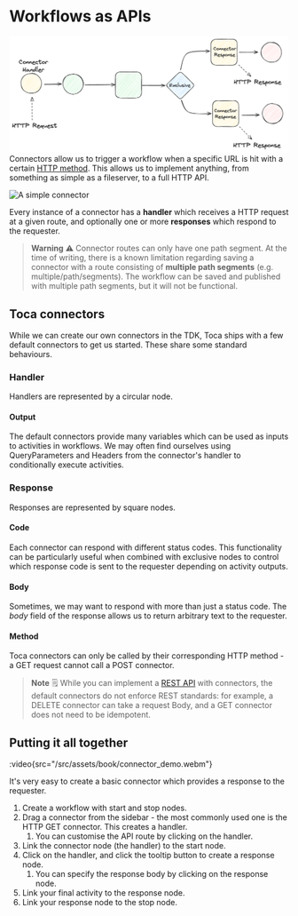 # Workflows as APIs

![A simple connector](/src/assets/book/connector_overview.png)
Connectors allow us to trigger a workflow when a specific URL is hit with a certain [HTTP method](https://developer.mozilla.org/en-US/docs/Web/HTTP/Reference/Methods). This allows us to implement anything, from something as simple as a fileserver, to a full HTTP API.

![A simple connector](simple-connector.gif)

Every instance of a connector has a **handler** which receives a HTTP request at a given route, and optionally one or more **responses** which respond to the requester.

> **Warning** ⚠️
> Connector routes can only have one path segment. At the time of writing, there is a known limitation regarding saving a connector with a route consisting of **multiple path segments** (e.g. multiple/path/segments). The workflow can be saved and published with multiple path segments, but it will not be functional.

## Toca connectors

While we can create our own connectors in the TDK, Toca ships with a few default connectors to get us started. These share some standard behaviours.

### Handler

Handlers are represented by a circular node.
#### Output

The default connectors provide many variables which can be used as inputs to activities in workflows. We may often find ourselves using QueryParameters and Headers from the connector's handler to conditionally execute activities.


### Response

Responses are represented by square nodes.
#### Code

Each connector can respond with different status codes. This functionality can be particularly useful when combined with exclusive nodes to control which response code is sent to the requester depending on activity outputs.
#### Body

Sometimes, we may want to respond with more than just a status code. The *body* field of the response allows us to return arbitrary text to the requester.

#### Method

Toca connectors can only be called by their corresponding HTTP method - a GET request cannot call a POST connector.

> **Note** 🗒️
> While you can implement a [REST API](https://aws.amazon.com/what-is/restful-api/) with connectors, the default connectors do not enforce REST standards: for example, a DELETE connector can take a request Body, and a GET connector does not need to be idempotent.

## Putting it all together

:video{src="/src/assets/book/connector_demo.webm"}

It's very easy to create a basic connector which provides a response to the requester.
1. Create a workflow with start and stop nodes.
2. Drag a connector from the sidebar - the most commonly used one is the HTTP GET connector. This creates a handler.
	1. You can customise the API route by clicking on the handler.
3. Link the connector node (the handler) to the start node.
4. Click on the handler, and click the tooltip button to create a response node.
	1. You can specify the response body by clicking on the response node.
5. Link your final activity to the response node.
6. Link your response node to the stop node.
